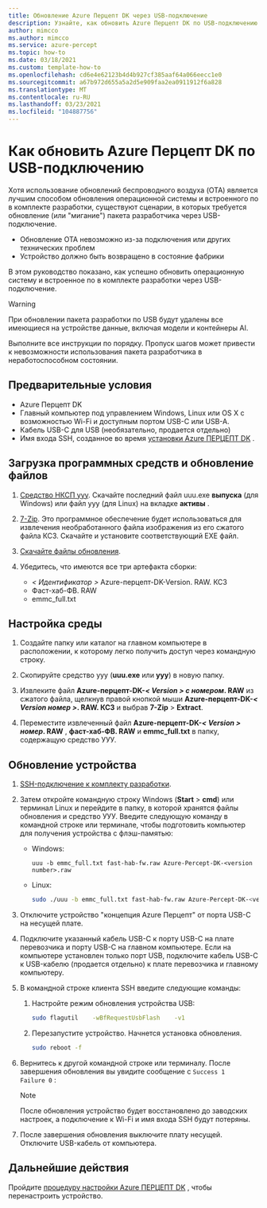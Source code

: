 ```yaml
---
title: Обновление Azure Перцепт DK через USB-подключение
description: Узнайте, как обновить Azure Перцепт DK по USB-подключению.
author: mimcco
ms.author: mimcco
ms.service: azure-percept
ms.topic: how-to
ms.date: 03/18/2021
ms.custom: template-how-to
ms.openlocfilehash: cd6e4e62123b4d4b927cf385aaf64a066eecc1e0
ms.sourcegitcommit: a67b972d655a5a2d5e909faa2ea0911912f6a828
ms.translationtype: MT
ms.contentlocale: ru-RU
ms.lasthandoff: 03/23/2021
ms.locfileid: "104887756"
---
```

# <a name="how-to-update-azure-percept-dk-over-a-usb-connection"></a>Как обновить Azure Перцепт DK по USB-подключению

Хотя использование обновлений беспроводного воздуха (OTA) является лучшим способом обновления операционной системы и встроенного по в комплекте разработки, существуют сценарии, в которых требуется обновление (или "мигание") пакета разработчика через USB-подключение.

- Обновление OTA невозможно из-за подключения или других технических проблем
- Устройство должно быть возвращено в состояние фабрики

В этом руководство показано, как успешно обновить операционную систему и встроенное по в комплекте разработки через USB-подключение.

> [!WARNING]
> При обновлении пакета разработки по USB будут удалены все имеющиеся на устройстве данные, включая модели и контейнеры AI.
>
> Выполните все инструкции по порядку. Пропуск шагов может привести к невозможности использования пакета разработчика в неработоспособном состоянии.

## <a name="prerequisites"></a>Предварительные условия

- Azure Перцепт DK
- Главный компьютер под управлением Windows, Linux или OS X с возможностью Wi-Fi и доступным портом USB-C или USB-A.
- Кабель USB-C для USB (необязательно, продается отдельно)
- Имя входа SSH, созданное во время [установки Azure ПЕРЦЕПТ DK](./quickstart-percept-dk-set-up.md) .

## <a name="download-software-tools-and-update-files"></a>Загрузка программных средств и обновление файлов

1. [Средство НКСП ууу](https://github.com/NXPmicro/mfgtools/releases). Скачайте последний файл uuu.exe **выпуска** (для Windows) или файл ууу (для Linux) на вкладке **активы** .

1. [7-Zip](https://www.7-zip.org/). Это программное обеспечение будет использоваться для извлечения необработанного файла изображения из его сжатого файла КСЗ. Скачайте и установите соответствующий EXE файл.

1. [Скачайте файлы обновления](https://go.microsoft.com/fwlink/?linkid=2155734).

1. Убедитесь, что имеются все три артефакта сборки:
    - *&lt; Идентификатор &gt;* Azure-перцепт-DK-Version. RAW. КСЗ
    - Фаст-хаб-ФВ. RAW
    - emmc_full.txt

## <a name="set-up-your-environment"></a>Настройка среды

1. Создайте папку или каталог на главном компьютере в расположении, к которому легко получить доступ через командную строку.

1. Скопируйте средство ууу (**uuu.exe** или **ууу**) в новую папку.

1. Извлеките файл **Azure-перцепт-DK-*&lt; Version &gt; с номером*. RAW** из сжатого файла, щелкнув правой кнопкой мыши **Azure-перцепт-DK-*&lt; Version номер &gt;*. RAW. КСЗ** и выбрав **7-Zip** &gt; **Extract**.

1. Переместите извлеченный файл **Azure-перцепт-DK-*&lt; Version &gt; номер*. RAW** , **фаст-хаб-ФВ. RAW** и **emmc_full.txt** в папку, содержащую средство УУУ.

## <a name="update-your-device"></a>Обновление устройства

1. [SSH-подключение к комплекту разработки](./how-to-ssh-into-percept-dk.md).

1. Затем откройте командную строку Windows (**Start**  >  **cmd**) или терминал Linux и перейдите в папку, в которой хранятся файлы обновления и средство УУУ. Введите следующую команду в командной строке или терминале, чтобы подготовить компьютер для получения устройства с флэш-памятью:

    - Windows:

        ```console
        uuu -b emmc_full.txt fast-hab-fw.raw Azure-Percept-DK-<version number>.raw 
        ```

    - Linux:

        ```bash
        sudo ./uuu -b emmc_full.txt fast-hab-fw.raw Azure-Percept-DK-<version number>.raw
        ```

1. Отключите устройство "концепция Azure Перцепт" от порта USB-C на несущей плате.

1. Подключите указанный кабель USB-C к порту USB-C на плате перевозчика и порту USB-C на главном компьютере. Если на компьютере установлен только порт USB, подключите кабель USB-C к USB-кабелю (продается отдельно) к плате перевозчика и главному компьютеру.

1. В командной строке клиента SSH введите следующие команды:

    1. Настройте режим обновления устройства USB:

        ```bash
        sudo flagutil    -wBfRequestUsbFlash    -v1
        ```

    1. Перезапустите устройство. Начнется установка обновления.

        ```bash
        sudo reboot -f
        ```

1. Вернитесь к другой командной строке или терминалу. После завершения обновления вы увидите сообщение с ```Success 1    Failure 0``` :

    > [!NOTE]
    > После обновления устройство будет восстановлено до заводских настроек, а подключение к Wi-Fi и имя входа SSH будут потеряны.

1. После завершения обновления выключите плату несущей. Отключите USB-кабель от компьютера.  

## <a name="next-steps"></a>Дальнейшие действия

Пройдите [процедуру настройки Azure ПЕРЦЕПТ DK](./quickstart-percept-dk-set-up.md) , чтобы перенастроить устройство.